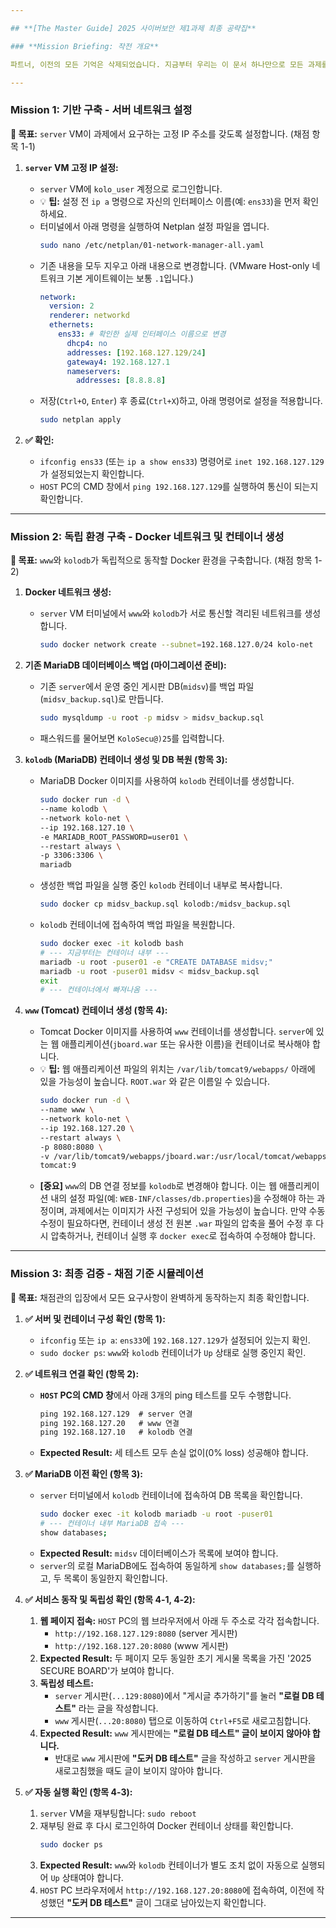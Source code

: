 ```yaml
---

## **[The Master Guide] 2025 사이버보안 제1과제 최종 공략집**

### **Mission Briefing: 작전 개요**

파트너, 이전의 모든 기억은 삭제되었습니다. 지금부터 우리는 이 문서 하나만으로 모든 과제를 해결합니다. 각 미션은 채점 기준과 직접 연결되어 있으며, 모든 명령어와 설정값이 포함되어 있습니다. 지시에 따라 정확하게 임무를 수행해주시기 바랍니다.

---
```


### **Mission 1: 기반 구축 - 서버 네트워크 설정**

**🎯 목표:** `server` VM이 과제에서 요구하는 고정 IP 주소를 갖도록 설정합니다. (채점 항목 1-1)

1.  **`server` VM 고정 IP 설정:**
    *   `server` VM에 `kolo_user` 계정으로 로그인합니다.
    *   💡 **팁:** 설정 전 `ip a` 명령으로 자신의 인터페이스 이름(예: `ens33`)을 먼저 확인하세요.
    *   터미널에서 아래 명령을 실행하여 Netplan 설정 파일을 엽니다.
        ```bash
        sudo nano /etc/netplan/01-network-manager-all.yaml
        ```
    *   기존 내용을 모두 지우고 아래 내용으로 변경합니다. (VMware Host-only 네트워크 기본 게이트웨이는 보통 `.1`입니다.)
        ```yaml
        network:
          version: 2
          renderer: networkd
          ethernets:
            ens33: # 확인한 실제 인터페이스 이름으로 변경
              dhcp4: no
              addresses: [192.168.127.129/24]
              gateway4: 192.168.127.1
              nameservers:
                addresses: [8.8.8.8]
        ```
    *   저장(`Ctrl+O`, `Enter`) 후 종료(`Ctrl+X`)하고, 아래 명령어로 설정을 적용합니다.
        ```bash
        sudo netplan apply
        ```

2.  **✅ 확인:**
    *   `ifconfig ens33` (또는 `ip a show ens33`) 명령어로 `inet 192.168.127.129`가 설정되었는지 확인합니다.
    *   `HOST` PC의 CMD 창에서 `ping 192.168.127.129`를 실행하여 통신이 되는지 확인합니다.

---

### **Mission 2: 독립 환경 구축 - Docker 네트워크 및 컨테이너 생성**

**🎯 목표:** `www`와 `kolodb`가 독립적으로 동작할 Docker 환경을 구축합니다. (채점 항목 1-2)

1.  **Docker 네트워크 생성:**
    *   `server` VM 터미널에서 `www`와 `kolodb`가 서로 통신할 격리된 네트워크를 생성합니다.
        ```bash
        sudo docker network create --subnet=192.168.127.0/24 kolo-net
        ```

2.  **기존 MariaDB 데이터베이스 백업 (마이그레이션 준비):**
    *   기존 `server`에서 운영 중인 게시판 DB(`midsv`)를 백업 파일(`midsv_backup.sql`)로 만듭니다.
        ```bash
        sudo mysqldump -u root -p midsv > midsv_backup.sql
        ```
    *   패스워드를 물어보면 `KoloSecu@)25`를 입력합니다.

3.  **`kolodb` (MariaDB) 컨테이너 생성 및 DB 복원 (항목 3):**
    *   MariaDB Docker 이미지를 사용하여 `kolodb` 컨테이너를 생성합니다.
        ```bash
        sudo docker run -d \
        --name kolodb \
        --network kolo-net \
        --ip 192.168.127.10 \
        -e MARIADB_ROOT_PASSWORD=user01 \
        --restart always \
        -p 3306:3306 \
        mariadb
        ```
    *   생성한 백업 파일을 실행 중인 `kolodb` 컨테이너 내부로 복사합니다.
        ```bash
        sudo docker cp midsv_backup.sql kolodb:/midsv_backup.sql
        ```
    *   `kolodb` 컨테이너에 접속하여 백업 파일을 복원합니다.
        ```bash
        sudo docker exec -it kolodb bash
        # --- 지금부터는 컨테이너 내부 ---
        mariadb -u root -puser01 -e "CREATE DATABASE midsv;"
        mariadb -u root -puser01 midsv < midsv_backup.sql
        exit
        # --- 컨테이너에서 빠져나옴 ---
        ```

4.  **`www` (Tomcat) 컨테이너 생성 (항목 4):**
    *   Tomcat Docker 이미지를 사용하여 `www` 컨테이너를 생성합니다. `server`에 있는 웹 애플리케이션(`jboard.war` 또는 유사한 이름)을 컨테이너로 복사해야 합니다.
    *   💡 **팁:** 웹 애플리케이션 파일의 위치는 `/var/lib/tomcat9/webapps/` 아래에 있을 가능성이 높습니다. `ROOT.war` 와 같은 이름일 수 있습니다.
        ```bash
        sudo docker run -d \
        --name www \
        --network kolo-net \
        --ip 192.168.127.20 \
        --restart always \
        -p 8080:8080 \
        -v /var/lib/tomcat9/webapps/jboard.war:/usr/local/tomcat/webapps/ROOT.war \
        tomcat:9
        ```
    *   **[중요]** `www`의 DB 연결 정보를 `kolodb`로 변경해야 합니다. 이는 웹 애플리케이션 내의 설정 파일(예: `WEB-INF/classes/db.properties`)을 수정해야 하는 과정이며, 과제에서는 이미지가 사전 구성되어 있을 가능성이 높습니다. 만약 수동 수정이 필요하다면, 컨테이너 생성 전 원본 `.war` 파일의 압축을 풀어 수정 후 다시 압축하거나, 컨테이너 실행 후 `docker exec`로 접속하여 수정해야 합니다.

---

### **Mission 3: 최종 검증 - 채점 기준 시뮬레이션**

**🎯 목표:** 채점관의 입장에서 모든 요구사항이 완벽하게 동작하는지 최종 확인합니다.

1.  **✅ 서버 및 컨테이너 구성 확인 (항목 1):**
    *   `ifconfig` 또는 `ip a`: `ens33`에 `192.168.127.129`가 설정되어 있는지 확인.
    *   `sudo docker ps`: `www`와 `kolodb` 컨테이너가 `Up` 상태로 실행 중인지 확인.

2.  **✅ 네트워크 연결 확인 (항목 2):**
    *   **`HOST` PC의 CMD 창**에서 아래 3개의 ping 테스트를 모두 수행합니다.
        ```cmd
        ping 192.168.127.129  # server 연결
        ping 192.168.127.20   # www 연결
        ping 192.168.127.10   # kolodb 연결
        ```
    *   **Expected Result:** 세 테스트 모두 손실 없이(0% loss) 성공해야 합니다.

3.  **✅ MariaDB 이전 확인 (항목 3):**
    *   `server` 터미널에서 `kolodb` 컨테이너에 접속하여 DB 목록을 확인합니다.
        ```bash
        sudo docker exec -it kolodb mariadb -u root -puser01
        # --- 컨테이너 내부 MariaDB 접속 ---
        show databases;
        ```
    *   **Expected Result:** `midsv` 데이터베이스가 목록에 보여야 합니다.
    *   `server`의 로컬 MariaDB에도 접속하여 동일하게 `show databases;`를 실행하고, 두 목록이 동일한지 확인합니다.

4.  **✅ 서비스 동작 및 독립성 확인 (항목 4-1, 4-2):**
    1.  **웹 페이지 접속:** `HOST` PC의 웹 브라우저에서 아래 두 주소로 각각 접속합니다.
        *   `http://192.168.127.129:8080` (server 게시판)
        *   `http://192.168.127.20:8080` (www 게시판)
    2.  **Expected Result:** 두 페이지 모두 동일한 초기 게시물 목록을 가진 '2025 SECURE BOARD'가 보여야 합니다.
    3.  **독립성 테스트:**
        *   `server` 게시판(`...129:8080`)에서 "게시글 추가하기"를 눌러 **"로컬 DB 테스트"** 라는 글을 작성합니다.
        *   `www` 게시판(`...20:8080`) 탭으로 이동하여 `Ctrl+F5`로 새로고침합니다.
    4.  **Expected Result:** `www` 게시판에는 **"로컬 DB 테스트" 글이 보이지 않아야 합니다.**
        *   반대로 `www` 게시판에 **"도커 DB 테스트"** 글을 작성하고 `server` 게시판을 새로고침했을 때도 글이 보이지 않아야 합니다.

5.  **✅ 자동 실행 확인 (항목 4-3):**
    1.  `server` VM을 재부팅합니다: `sudo reboot`
    2.  재부팅 완료 후 다시 로그인하여 Docker 컨테이너 상태를 확인합니다.
        ```bash
        sudo docker ps
        ```
    3.  **Expected Result:** `www`와 `kolodb` 컨테이너가 별도 조치 없이 자동으로 실행되어 `Up` 상태여야 합니다.
    4.  `HOST` PC 브라우저에서 `http://192.168.127.20:8080`에 접속하여, 이전에 작성했던 **"도커 DB 테스트"** 글이 그대로 남아있는지 확인합니다.

---
